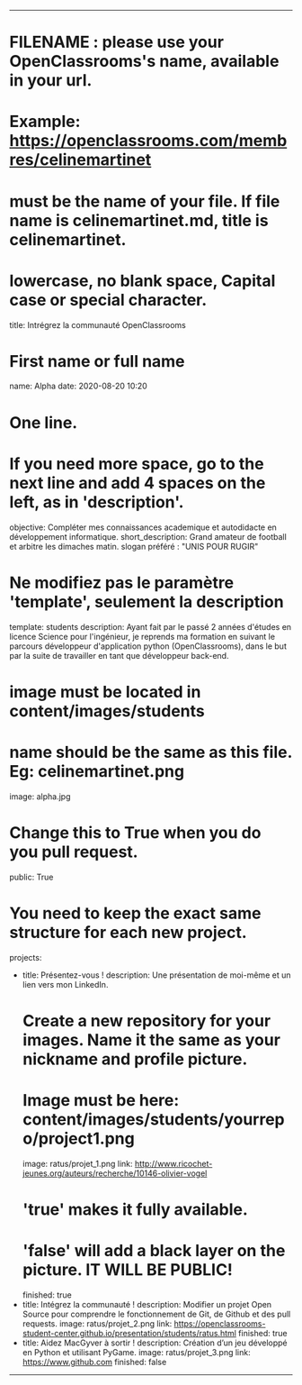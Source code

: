 ---

# FILENAME : please use your OpenClassrooms's name, available in your url.
# Example: https://openclassrooms.com/membres/celinemartinet
# must be the name of your file. If file name is celinemartinet.md, title is celinemartinet.
# lowercase, no blank space, Capital case or special character.
title: Intrégrez la communauté OpenClassrooms

# First name or full name
name: Alpha
date: 2020-08-20 10:20

# One line.
# If you need more space, go to the next line and add 4 spaces on the left, as in 'description'.
objective: Compléter mes connaissances academique et autodidacte en développement informatique.
short_description: Grand amateur de football et arbitre les dimaches matin.
    slogan préféré : "UNIS POUR RUGIR"

# Ne modifiez pas le paramètre 'template', seulement la description
template: students
description:
    Ayant fait par le passé 2 années d'études en licence Science pour l'ingénieur, je reprends ma formation 
    en suivant le parcours développeur d'application python (OpenClassrooms), dans le but par la suite de travailler 
    en tant que développeur back-end.

# image must be located in content/images/students
# name should be the same as this file. Eg: celinemartinet.png
image: alpha.jpg

# Change this to True when you do you pull request.
public: True

# You need to keep the exact same structure for each new project.
projects:
  - title: Présentez-vous !
    description: Une présentation de moi-même et un lien vers mon LinkedIn.
    # Create a new repository for your images. Name it the same as your nickname and profile picture.
    # Image must be here: content/images/students/yourrepo/project1.png
    image: ratus/projet_1.png
    link: http://www.ricochet-jeunes.org/auteurs/recherche/10146-olivier-vogel
    # 'true' makes it fully available.
    # 'false' will add a black layer on the picture. IT WILL BE PUBLIC!
    finished: true
  - title: Intégrez la communauté !
    description: Modifier un projet Open Source pour comprendre le fonctionnement de Git, de Github et des pull requests. 
    image: ratus/projet_2.png
    link: https://openclassrooms-student-center.github.io/presentation/students/ratus.html
    finished: true
  - title: Aidez MacGyver à sortir !
    description: Création d’un jeu développé en Python et utilisant PyGame.
    image: ratus/projet_3.png
    link: https://www.github.com
    finished: false
---